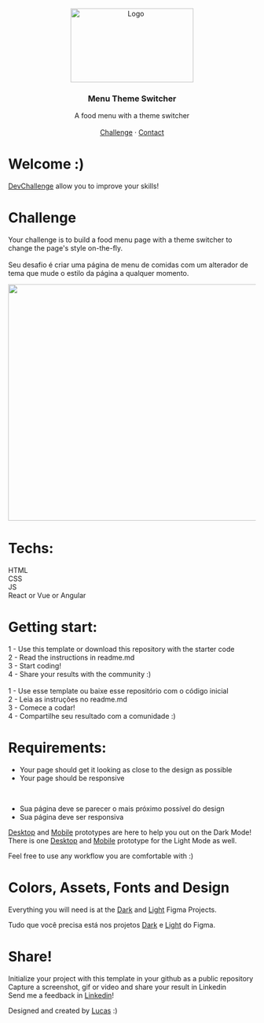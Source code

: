 <br />
<p align="center">
  <a href="http://www.freepik.com">
    <img src="https://trello-attachments.s3.amazonaws.com/590fa896d2d25e50583de620/874x512/2bc76fc9373587c9d5ca571d19530719/4435_1.png" alt="Logo" width="250" height="150">
  </a>

  <h3 align="center">Menu Theme Switcher</h3>

  <p align="center">
    A food menu with a theme switcher
       <br />
    <br />
    <a href="https://github.com/lucasnr/menu-theme-switcher-template">Challenge</a>
    ·
    <a href="https://www.linkedin.com/in/lucasnascimentor/">Contact</a>
  </p>
</p>



# Welcome :)
<a href="https://devchallenge.now.sh/"> DevChallenge</a> allow you to improve your skills!

# Challenge
Your challenge is to build a food menu page with a theme switcher to change the page's style on-the-fly.<br><br>
Seu desafio é criar uma página de menu de comidas com um alterador de tema que mude o estilo da página a qualquer momento.

<center>
<img src="https://i.imgur.com/47Jayue.jpeg" width="800" height="480">
</center>


# Techs:
HTML<br>
CSS<br>
JS<br>
React or Vue or Angular

# Getting start:
1 - Use this template or download this repository with the starter code<br>
2 - Read the instructions in readme.md<br>
3 - Start coding!<br>
4 - Share your results with the community :)<br>
<br>
1 - Use esse template ou baixe esse repositório com o código inicial<br>
2 - Leia as instruções no readme.md<br>
3 - Comece a codar!<br>
4 - Compartilhe seu resultado com a comunidade :)<br>


# Requirements:
- Your page should get it looking as close to the design as possible<br>
- Your page should be responsive<br>
<br>

- Sua página deve se parecer o mais próximo possível do design<br>
- Sua página deve ser responsiva<br>

[Desktop](https://www.figma.com/proto/Ayb2TCPdjD5god136TScBH/Menu-Theme-Switcher-Dark?node-id=0%3A1) and [Mobile](https://www.figma.com/proto/Ayb2TCPdjD5god136TScBH/Menu-Theme-Switcher-Dark?node-id=15%3A228) prototypes are here to help you out on the Dark Mode! There is one [Desktop](https://www.figma.com/proto/4yvmQNY0TDyD6LmKeUIJtl/Menu-Theme-Switcher-Light?node-id=0%3A1) and [Mobile](https://www.figma.com/proto/4yvmQNY0TDyD6LmKeUIJtl/Menu-Theme-Switcher-Light?node-id=15%3A228) prototype for the Light Mode as well.


Feel free to use any workflow you are comfortable with :)

# Colors, Assets, Fonts and Design
Everything you will need is at the [Dark](https://www.figma.com/file/Ayb2TCPdjD5god136TScBH/Menu-Theme-Switcher-Dark) and [Light](https://www.figma.com/file/4yvmQNY0TDyD6LmKeUIJtl/Menu-Theme-Switcher-Light) Figma Projects.<br>

Tudo que você precisa está nos projetos [Dark](https://www.figma.com/file/Ayb2TCPdjD5god136TScBH/Menu-Theme-Switcher-Dark) e [Light](https://www.figma.com/file/4yvmQNY0TDyD6LmKeUIJtl/Menu-Theme-Switcher-Light) do Figma.
<br>


# Share!
Initialize your project with this template in your github as a public repository<br>
Capture a screenshot, gif or video and share your result in Linkedin<br>
Send me a feedback in  <a href="https://www.linkedin.com/in/lucasnascimentor/">Linkedin</a>!<br>

Designed and created by  <a href="https://github.com/lucasnr">Lucas</a> :)
